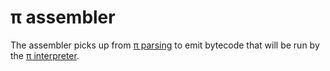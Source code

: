 # π assembler
The assembler picks up from [π parsing](pi-parsing.md) to emit bytecode that will be run by the [π interpreter](pi-interpreter.md).
